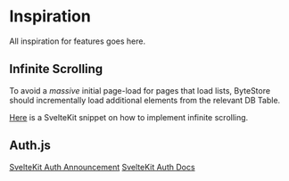 # Inspiration

All inspiration for features goes here.

## Infinite Scrolling
To avoid a *massive* initial page-load for pages that load lists, ByteStore should incrementally load additional elements from the relevant DB Table.

[Here](https://svelte.dev/repl/4863a658f3584b81bbe3d9f54eb67899?version=3.32.3) is a SvelteKit snippet on how to implement infinite scrolling.

## Auth.js

[SvelteKit Auth Announcement](https://vercel.com/blog/announcing-sveltekit-auth)
[SvelteKit Auth Docs](https://authjs.dev/reference/sveltekit)